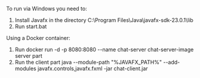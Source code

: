 To run via Windows you need to:
1. Install Javafx in the directory C:\Program Files\Java\javafx-sdk-23.0.1\lib
2. Run start.bat

Using a Docker container:
1. Run docker run -d -p 8080:8080 --name chat-server chat-server-image server part
2. Run the client part java --module-path "%JAVAFX_PATH%" --add-modules javafx.controls,javafx.fxml -jar chat-client.jar
